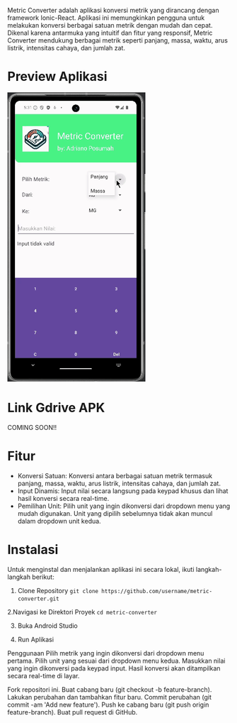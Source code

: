 Metric Converter adalah aplikasi konversi metrik yang dirancang dengan framework Ionic-React. Aplikasi ini memungkinkan pengguna untuk melakukan konversi berbagai satuan metrik dengan mudah dan cepat. Dikenal karena antarmuka yang intuitif dan fitur yang responsif, Metric Converter mendukung berbagai metrik seperti panjang, massa, waktu, arus listrik, intensitas cahaya, dan jumlah zat.

# Preview Aplikasi
![](https://github.com/adrianoposumah/Metric_Converter-Adriano_Posumah-Android_Studio/blob/main/preview-aplikasiAS.gif)

# Link Gdrive APK
COMING SOON!!

# Fitur
- Konversi Satuan: Konversi antara berbagai satuan metrik termasuk panjang, massa, waktu, arus listrik, intensitas cahaya, dan jumlah zat.
- Input Dinamis: Input nilai secara langsung pada keypad khusus dan lihat hasil konversi secara real-time.
- Pemilihan Unit: Pilih unit yang ingin dikonversi dari dropdown menu yang mudah digunakan. Unit yang dipilih sebelumnya tidak akan muncul dalam dropdown unit kedua.

# Instalasi
Untuk menginstal dan menjalankan aplikasi ini secara lokal, ikuti langkah-langkah berikut:

1.  Clone Repository
`git clone https://github.com/username/metric-converter.git`

2.Navigasi ke Direktori Proyek
`cd metric-converter`

3. Buka Android Studio

4. Run Aplikasi

Penggunaan
Pilih metrik yang ingin dikonversi dari dropdown menu pertama.
Pilih unit yang sesuai dari dropdown menu kedua.
Masukkan nilai yang ingin dikonversi pada keypad input.
Hasil konversi akan ditampilkan secara real-time di layar.

Fork repositori ini.
Buat cabang baru (git checkout -b feature-branch).
Lakukan perubahan dan tambahkan fitur baru.
Commit perubahan (git commit -am 'Add new feature').
Push ke cabang baru (git push origin feature-branch).
Buat pull request di GitHub.
